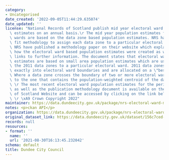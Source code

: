 ```yaml
---
category:
- Uncategorised
date_created: '2022-09-05T11:44:29.635074'
date_updated: ''
license: "National Records of Scotland publish mid year electoral ward population\
  \ estimates on an annual basis.\r The mid year population estimates for the electoral\
  \ wards are based on the data zone based population estimates. NRS have used a best\
  \ fit methodology to assign each data zone to a particular electoral ward. \r \r\
  \ NRS have published a methodology paper on their website which explains in detail\
  \ how the electoral ward based population estimates were created as well as supplying\
  \ links to further information. The document states that electoral ward population\
  \ estimates are based on small area population estimates which are used to assign\
  \ the 2011 data zones to a particular electoral ward. 2011 data zones do not fit\
  \ exactly into electoral ward boundaries and are allocated on a \"best fit\" basis.\
  \ Where a data zone crosses the boundary of two or more electoral wards it is allocated\
  \ to the one that contains the population-weighted centroid of the data zone.\r\
  \ \r The most recent electoral ward population estimates for the period 2001-2021\
  \ as well as the publication methodology document is available on the National Records\
  \ of Scotland Website and can be accessed by clicking on the link below:\r \r https://www.nrscotland.gov.uk/statistics-and-data/statistics/statistics-by-theme/population/population-estimates/2011-based-special-area-population-estimates/electoral-ward-population-estimates\r\
  \ \r \xA9 Crown Copyright 2022"
maintainer: https://data.dundeecity.gov.uk/package/nrs-electoral-ward-mid-year-population-estimates-2011-data-zone-based
notes: <p>ckan API</p>
organization: https://data.dundeecity.gov.uk/package/nrs-electoral-ward-mid-year-population-estimates-2011-data-zone-based
original_dataset_link: https://data.dundeecity.gov.uk/dataset/156c7ced-126d-409e-8faa-afa90b775cd6/resource/9b5e895f-faa7-4719-ba5b-c2708f3ffcaa/download/nrs_2021_electoral_ward_mye_population.csv
records: null
resources:
- format: ''
  name: ''
  url: '2021-08-30T16:13:45.232042'
schema: default
title: Dundee City Council
---
```

